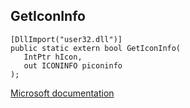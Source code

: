 ## GetIconInfo

```
[DllImport("user32.dll")]
public static extern bool GetIconInfo(
   IntPtr hIcon,
   out ICONINFO piconinfo
);
```

[Microsoft documentation](https://docs.microsoft.com/en-us/windows/win32/api/winuser/nf-winuser-geticoninfo)
